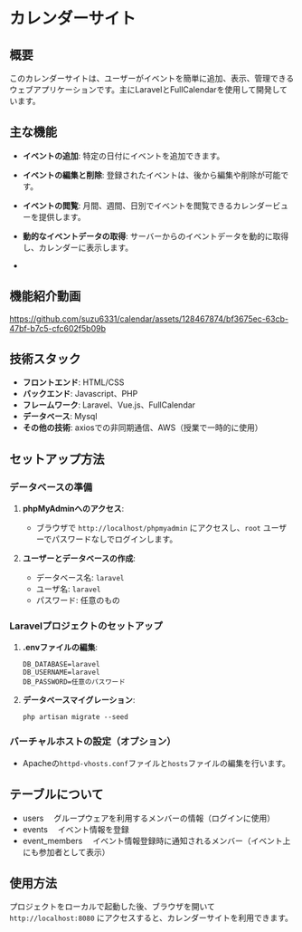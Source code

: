 # カレンダーサイト

## 概要
このカレンダーサイトは、ユーザーがイベントを簡単に追加、表示、管理できるウェブアプリケーションです。主にLaravelとFullCalendarを使用して開発しています。

## 主な機能
- **イベントの追加**: 特定の日付にイベントを追加できます。
- **イベントの編集と削除**: 登録されたイベントは、後から編集や削除が可能です。
- **イベントの閲覧**: 月間、週間、日別でイベントを閲覧できるカレンダービューを提供します。
- **動的なイベントデータの取得**: サーバーからのイベントデータを動的に取得し、カレンダーに表示します。

- 
## 機能紹介動画
https://github.com/suzu6331/calendar/assets/128467874/bf3675ec-63cb-47bf-b7c5-cfc602f5b09b

## 技術スタック
- **フロントエンド**: HTML/CSS
- **バックエンド**: Javascript、PHP
- **フレームワーク**: Laravel、Vue.js、FullCalendar
- **データベース**: Mysql
- **その他の技術**: axiosでの非同期通信、AWS（授業で一時的に使用）

## セットアップ方法

### データベースの準備
1. **phpMyAdminへのアクセス**:
    - ブラウザで `http://localhost/phpmyadmin` にアクセスし、`root` ユーザーでパスワードなしでログインします。

2. **ユーザーとデータベースの作成**:
    - データベース名: `laravel`
    - ユーザ名: `laravel`
    - パスワード: 任意のもの

### Laravelプロジェクトのセットアップ
1. **.envファイルの編集**:
    ```
    DB_DATABASE=laravel
    DB_USERNAME=laravel
    DB_PASSWORD=任意のパスワード
    ```

2. **データベースマイグレーション**:
    ```
    php artisan migrate --seed
    ```

### バーチャルホストの設定（オプション）
- Apacheの`httpd-vhosts.conf`ファイルと`hosts`ファイルの編集を行います。

## テーブルについて
- users
　グループウェアを利用するメンバーの情報（ログインに使用）
- events
　イベント情報を登録
- event_members
　イベント情報登録時に通知されるメンバー（イベント上にも参加者として表示）

## 使用方法
プロジェクトをローカルで起動した後、ブラウザを開いて `http://localhost:8080` にアクセスすると、カレンダーサイトを利用できます。

